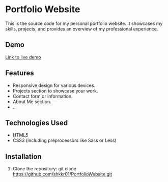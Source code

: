 # Portfolio Website

This is the source code for my personal portfolio website. It showcases my skills, projects, and provides an overview of my professional experience.

## Demo

[Link to live demo](https://shkkr01.github.io/PortfolioWebsiteNew/)

## Features

- Responsive design for various devices.
- Projects section to showcase your work.
- Contact form or information.
- About Me section.
- ...

## Technologies Used

- HTML5
- CSS3 (including preprocessors like Sass or Less)

## Installation

1. Clone the repository:
git clone https://github.com/shkkr01/PortfolioWebsite.git

